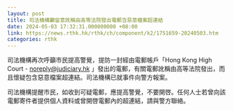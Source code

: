 ```yaml
---
layout: post
title: 司法機構籲留意訛稱由高等法院發出電郵含惡意檔案超連結
date: 2024-05-03 17:32:31.000000000 +08:00
link: https://news.rthk.hk/rthk/ch/component/k2/1751659-20240503.htm
categories: rthk
---
```


司法機構再次呼籲市民提高警覺，提防一封經由電郵帳戶「Hong Kong High Court - noreply@judiciary.hk 」發出的電郵，有關電郵訛稱由高等法院發出，而且懷疑包含惡意檔案超連結。司法機構已就事件向警方報案。
 
司法機構提醒市民，如收到可疑電郵，應提高警覺，不要開啓。任何人士若曾向該電郵寄件者提供個人資料或曾開啓電郵內的超連結，請與警方聯絡。
